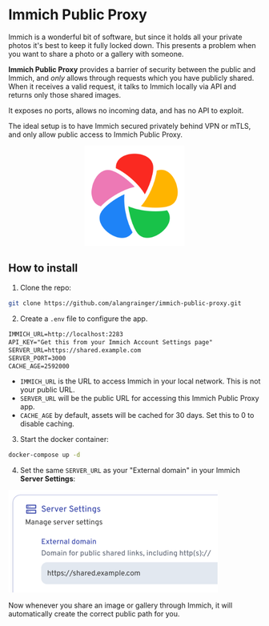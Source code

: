 # Immich Public Proxy

Immich is a wonderful bit of software, but since it holds all your private photos it's best to keep it fully locked down.
This presents a problem when you want to share a photo or a gallery with someone.

**Immich Public Proxy** provides a barrier of security between the public and Immich, and _only_ allows through requests 
which you have publicly shared. When it receives a valid request, it talks to Immich locally via API and returns only
those shared images.

It exposes no ports, allows no incoming data, and has no API to exploit.

The ideal setup is to have Immich secured privately behind VPN or mTLS, and only allow public access to Immich Public Proxy.

<p align="center" width="100%">
<img src="public/images/immich.png" width="200" height="200">
</p>

## How to install

1. Clone the repo:

```bash
git clone https://github.com/alangrainger/immich-public-proxy.git
```

2. Create a `.env` file to configure the app.

```
IMMICH_URL=http://localhost:2283
API_KEY="Get this from your Immich Account Settings page"
SERVER_URL=https://shared.example.com
SERVER_PORT=3000
CACHE_AGE=2592000
```

- `IMMICH_URL` is the URL to access Immich in your local network. This is not your public URL.
- `SERVER_URL` will be the public URL for accessing this Immich Public Proxy app.
- `CACHE_AGE` by default, assets will be cached for 30 days. Set this to 0 to disable caching.

3. Start the docker container:

```bash
docker-compose up -d
```

4. Set the same `SERVER_URL` as your "External domain" in your Immich **Server Settings**:

<img src="public/images/server-settings.png" width="418" height="205">

Now whenever you share an image or gallery through Immich, it will automatically create the 
correct public path for you.
